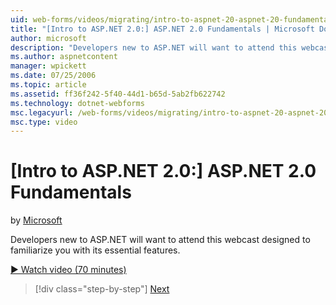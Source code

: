 ```yaml
---
uid: web-forms/videos/migrating/intro-to-aspnet-20-aspnet-20-fundamentals
title: "[Intro to ASP.NET 2.0:] ASP.NET 2.0 Fundamentals | Microsoft Docs"
author: microsoft
description: "Developers new to ASP.NET will want to attend this webcast designed to familiarize you with its essential features."
ms.author: aspnetcontent
manager: wpickett
ms.date: 07/25/2006
ms.topic: article
ms.assetid: ff36f242-5f40-44d1-b65d-5ab2fb622742
ms.technology: dotnet-webforms
msc.legacyurl: /web-forms/videos/migrating/intro-to-aspnet-20-aspnet-20-fundamentals
msc.type: video
---
```

[Intro to ASP.NET 2.0:] ASP.NET 2.0 Fundamentals
====================
by [Microsoft](https://github.com/microsoft)

Developers new to ASP.NET will want to attend this webcast designed to familiarize you with its essential features.

[&#9654; Watch video (70 minutes)](https://channel9.msdn.com/Blogs/ASP-NET-Site-Videos/intro-to-aspnet-20-aspnet-20-fundamentals)

> [!div class="step-by-step"]
> [Next](intro-to-aspnet-20-user-interface-elements.md)

